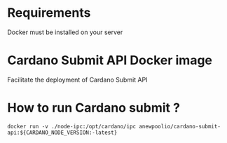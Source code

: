 # Requirements

Docker must be installed on your server

# Cardano Submit API Docker image

Facilitate the deployment of Cardano Submit API


# How to run Cardano submit ?

``` shell
docker run -v ./node-ipc:/opt/cardano/ipc anewpoolio/cardano-submit-api:${CARDANO_NODE_VERSION:-latest} 
```
